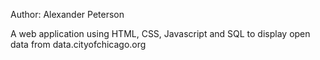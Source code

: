 Author: Alexander Peterson

A web application using HTML, CSS, Javascript and SQL to display open data from data.cityofchicago.org
